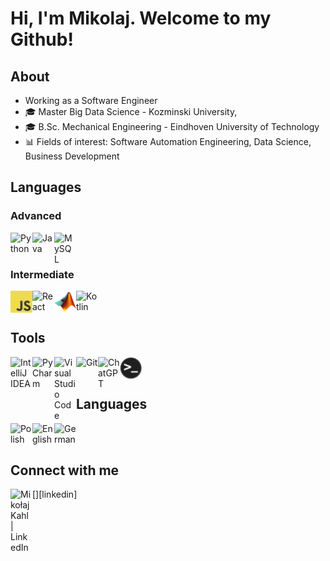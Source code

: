 # Hi, I'm Mikolaj. Welcome to my Github!

## About
- Working as a Software Engineer
- 🎓 Master Big Data Science - Kozminski University,
- 🎓 B.Sc. Mechanical Engineering - Eindhoven University of Technology
- 📊 Fields of interest: Software Automation Engineering, Data Science, Business Development

## Languages

### Advanced
[<img align="left" alt="Python" width="35px" src="https://cdn.picpng.com/logo/language-logo-python-44976.png" />][python]
[<img align="left" alt="Java" width="35px" src="https://cdn.iconscout.com/icon/free/png-256/java-60-1174953.png" />][java]
[<img align="left" alt="MySQL" width="35px" src="https://thevideoanalyst.com/wp-content/uploads/2020/12/mysql.png" />][mysql]

<br/>
<br/>

### Intermediate
[<img align="left" alt="JavaScript" width="35px" src="https://raw.githubusercontent.com/github/explore/80688e429a7d4ef2fca1e82350fe8e3517d3494d/topics/javascript/javascript.png" />][javascript]
[<img align="left" alt="React" width="35px" src="https://upload.wikimedia.org/wikipedia/commons/thumb/a/a7/React-icon.svg/2300px-React-icon.svg.png" />][react]
[<img align="left" alt="Matlab" width="35px" src="https://raw.githubusercontent.com/github/explore/80688e429a7d4ef2fca1e82350fe8e3517d3494d/topics/matlab/matlab.png" />][matlab]
[<img align="left" alt="Kotlin" width="35px" src="https://upload.wikimedia.org/wikipedia/commons/7/74/Kotlin_Icon.png" />][kotlin]

<br/>
<br/>

## Tools
[<img align="left" alt="IntelliJ IDEA" width="35px" src="https://encrypted-tbn0.gstatic.com/images?q=tbn:ANd9GcQZHQE89O5n7JuJZLQE3MCBysxZx3Y-JMiSGQ&s" />][intellij]
[<img align="left" alt="PyCharm" width="35px" src="https://upload.wikimedia.org/wikipedia/commons/thumb/1/1d/PyCharm_Icon.svg/1200px-PyCharm_Icon.svg.png" />][pycharm]
[<img align="left" alt="Visual Studio Code" width="35px" src="https://upload.wikimedia.org/wikipedia/commons/thumb/9/9a/Visual_Studio_Code_1.35_icon.svg/2048px-Visual_Studio_Code_1.35_icon.svg.png" />][vscode]
<img align="left" alt="Git" width="35px" src="https://git-scm.com/images/logos/downloads/Git-Icon-1788C.png" />
<img align="left" alt="ChatGPT" width="35px" src="https://upload.wikimedia.org/wikipedia/commons/0/04/ChatGPT_logo.svg" />
<img align="left" alt="Terminal" width="35px" src="https://raw.githubusercontent.com/github/explore/80688e429a7d4ef2fca1e82350fe8e3517d3494d/topics/terminal/terminal.png" />

<br/>
<br/>

[java]: https://www.java.com/
[python]: https://www.python.org/
[mysql]: https://www.mysql.com/
[javascript]: https://developer.mozilla.org/en-US/docs/Web/JavaScript
[react]: https://reactjs.org/
[matlab]: https://www.mathworks.com/products/matlab.html
[kotlin]: https://kotlinlang.org/
[intellij]: https://www.jetbrains.com/idea/
[pycharm]: https://www.jetbrains.com/pycharm/
[vscode]: https://code.visualstudio.com/
[git]: https://git-scm.com/
[chatgpt]: https://www.openai.com/chatgpt

## Languages
<img align="left" alt="Polish" width="35px" src="https://cdn-icons-png.flaticon.com/512/197/197529.png" />
<img align="left" alt="English" width="35px" src="https://cdn-icons-png.flaticon.com/512/197/197374.png" />
<img align="left" alt="German" width="35px" src="https://cdn-icons-png.flaticon.com/512/197/197571.png" />

<br/>
<br/>

## Connect with me
[<img align="left" alt="Mikołaj Kahl | LinkedIn" width="35px" src="https://cdn-icons-png.flaticon.com/512/174/174857.png" />][linkedin]

